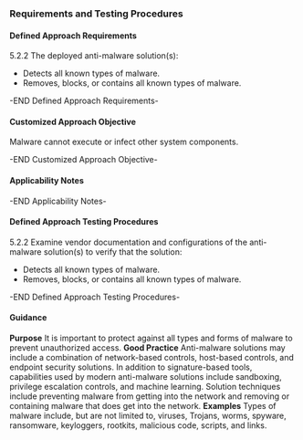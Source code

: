 ### Requirements and Testing Procedures

#### Defined Approach Requirements
5.2.2 The deployed anti-malware solution(s):
- Detects all known types of malware.
- Removes, blocks, or contains all known types of malware.

-END Defined Approach Requirements- 
#### Customized Approach Objective
Malware cannot execute or infect other system components.

-END Customized Approach Objective- 
#### Applicability Notes



-END Applicability Notes- 
#### Defined Approach Testing Procedures
5.2.2 Examine vendor documentation and configurations of the anti-malware solution(s) to verify that the solution:
- Detects all known types of malware.
- Removes, blocks, or contains all known types of malware.

-END Defined Approach Testing Procedures- 
#### Guidance
**Purpose**
It is important to protect against all types and forms of malware to prevent unauthorized access.
**Good Practice**
Anti-malware solutions may include a combination of network-based controls, host-based controls, and endpoint security solutions. In addition to signature-based tools, capabilities used by modern anti-malware solutions include sandboxing, privilege escalation controls, and machine learning.
Solution techniques include preventing malware from getting into the network and removing or containing malware that does get into the network.
**Examples**
Types of malware include, but are not limited to, viruses, Trojans, worms, spyware, ransomware, keyloggers, rootkits, malicious code, scripts, and links.